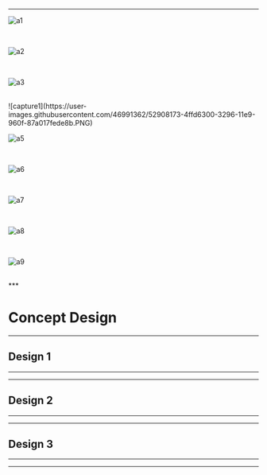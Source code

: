 ***

![a1](https://user-images.githubusercontent.com/46917583/52779556-6de87f00-306e-11e9-8a5f-400b14c9d1bd.PNG)

<br/>

![a2](https://user-images.githubusercontent.com/46917583/52779560-717c0600-306e-11e9-801b-db47f1aafd3d.PNG)

<br/>

![a3](https://user-images.githubusercontent.com/46917583/52779566-7476f680-306e-11e9-83ee-41e0d4334499.PNG)

<br/>
![capture1](https://user-images.githubusercontent.com/46991362/52908173-4ffd6300-3296-11e9-960f-87a017fede8b.PNG)


<br/>

![a5](https://user-images.githubusercontent.com/46917583/52779585-793baa80-306e-11e9-9757-cfe1b8eb1d69.PNG)

<br/>

![a6](https://user-images.githubusercontent.com/46917583/52779591-7d67c800-306e-11e9-869b-977f0ba122b5.PNG)

<br/>

![a7](https://user-images.githubusercontent.com/46917583/52779599-7fca2200-306e-11e9-88ef-6e77be6b7a9b.PNG)

<br/>

![a8](https://user-images.githubusercontent.com/46917583/52779605-822c7c00-306e-11e9-8610-dd9bddcf3376.PNG)

<br/>

![a9](https://user-images.githubusercontent.com/46917583/52779610-848ed600-306e-11e9-88c4-a047c56e4781.PNG)

<br/>
***

# **Concept Design**  

***
## **Design 1**

***

***
## **Design 2**

***

***
## **Design 3**

***

***
## 